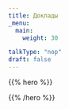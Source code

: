```yaml
---
title: Доклады
_menu:
  main:
    weight: 30

talkType: "nop"
draft: false
---
```


{{% hero %}}

<!-- TODO: filter and search -->

{{% /hero %}}
